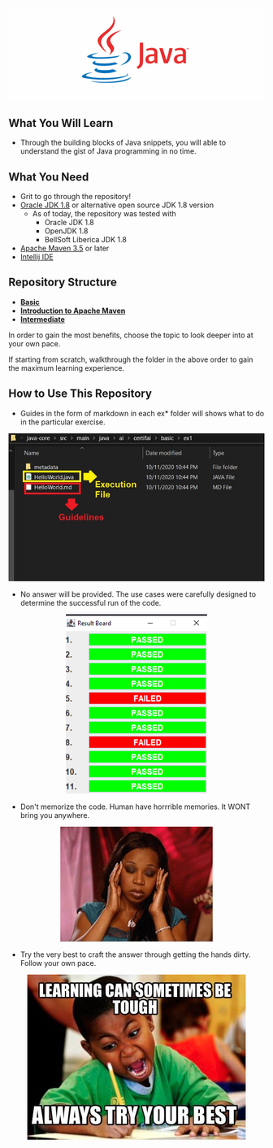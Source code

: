 <p align="center">
  <img src="java-core/src/main/java/ai/certifai/maven/metadata/java.png">
</p> 

## What You Will Learn
- Through the building blocks of Java snippets, you will able to understand the gist of Java programming in no time.

## What You Need 
- Grit to go through the repository!
- [Oracle JDK 1.8](https://www.oracle.com/java/technologies/javase/javase-jdk8-downloads.html) or alternative open source JDK 1.8 version
  - As of today, the repository was tested with 
    - Oracle JDK 1.8
    - OpenJDK 1.8 
    - BellSoft Liberica JDK 1.8
- [Apache Maven 3.5](https://maven.apache.org/download.cgi) or later
- [Intellij IDE](https://www.jetbrains.com/idea/download/)  

## Repository Structure

- [**Basic**](https://github.com/CertifaiAI/learn-java-the-certifai-way/tree/master/java-core/src/main/java/ai/certifai/basic)
- [**Introduction to Apache Maven**](https://github.com/CertifaiAI/learn-java-the-certifai-way/tree/master/java-core/src/main/java/ai/certifai/maven)
- [**Intermediate**](https://github.com/CertifaiAI/learn-java-the-certifai-way/tree/master/java-core/src/main/java/ai/certifai/intermediate)

In order to gain the most benefits, choose the topic to look deeper into at your own pace.  

If starting from scratch, walkthrough the folder in the above order to gain the maximum learning experience. 

## How to Use This Repository

- Guides in the form of markdown in each ex* folder will shows what to do in the particular exercise.
<p align="center">
  <img src="metadata/fileStructure.jpg">
</p> 

- No answer will be provided. The use cases were carefully designed to determine the successful run of the code.
<p align="center">
  <img src="metadata/dashboard.png">
</p> 

- Don't memorize the code. Human have horrrible memories. It WONT bring you anywhere.

<p align="center">
  <img src="metadata/head.gif">
</p> 

- Try the very best to craft the answer through getting the hands dirty. Follow your own pace.  
<p align="center">
  <img src="metadata/try.jpg">
</p> 

